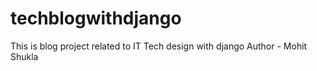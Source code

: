 # techblogwithdjango
This is blog project related to IT Tech design with django
Author - Mohit Shukla
